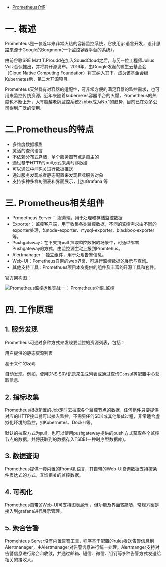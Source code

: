 - [Prometheus介绍](https://blog.51cto.com/u_14065119/2833580)

# 一. 概述

Promehteus是一款近年来非常火热的容器监控系统，它使用go语言开发，设计思路来源于Google的Borgmom(一个监控容器平台的系统）。

由前谷歌SRE  Matt T.Proudd在加入SoundCloud之后，与另一位工程师Julius  Volz合伙推出，并将其开源发布。2016年，由Google发起的原生云基金会（Cloud Native Computing  Foundation）将其纳入其下，成为该基金会继Kubernetes后，第二大开源项目。

Promehteus天然具有对容器的适配性，可非常方便的满足容器的监控需求，也可用来监控传统资源。近年来随着kubernetes容器平台的火爆，Prometheus的热度也不断上升，大有超越老牌监控系统Zabbix成为No.1的趋势，目前已在众多公司得到广泛的使用。

# 二.Prometheus的特点 

-  多维度数据模型
-  灵活的查询语言
-  不依赖分布式存储，单个服务器节点是自主的
-  通过基于HTTP的pull方式采集时序数据
-  可以通过中间网关进行数据推送
-  通过服务发现或者静态配置来发现目标服务对象
-  支持多种多样的图表和界面展示，比如Grafana 等

# 三. Prometheus相关组件

-  Prmoetheus Server： 服务端，用于处理和存储监控数据
-  Exporter： 监控客户端，用于收集各类监控数据，不同的监控需求由不同的exporter处理，如node-exporter、mysql-exporter、blackbox-exporter等。
-  Pushgateway：在不支持pull 拉取监控数据的场景中，可通过部署Pushgateway的方式，由监控源主动上报到Promtehus。
-  Alertmanager： 独立组件，用于处理告警信息。
-  Web-UI：Pometheus自带的web界面，可进行监控数据的展示与查询。
-  其他支持工具：Promethues项目本身提供的组件及丰富的开源工具和套件。 

官方架构图：

![Prometheus监控运维实战一： Prometheus介绍_监控](https://s3.51cto.com/images/20210530/1622358120941283.png?x-oss-process=image/watermark,size_14,text_QDUxQ1RP5Y2a5a6i,color_FFFFFF,t_100,g_se,x_10,y_10,shadow_20,type_ZmFuZ3poZW5naGVpdGk=)

# 四. 工作原理

## 1. 服务发现

 Prometheus可通过多种方式来发现要监控的资源列表，包括：

 用户提供的静态资源列表

 基于文件的发现 

 自动发现。例如，使用DNS SRV记录来生成列表或通过查询Consul等配置中心获取信息.

## 2. 指标收集

 Prometheus根据配置的Job定时去拉取各个监控节点的数据，任何组件只要提供对应的HTTP接口就可以接入监控，不需要任何SDK或其他集成过程，非常适合虚拟化环境的监控，如Kubernetes、Docker等。

 默认的拉取方式为pull，也可以使用pushgateway提供的push 方式获取各个监控节点的数据，并将获取到的数据存入TSDB(一种时序型数据库）。

## 3. 数据查询

Prometheus提供一套内置的PromQL语言，其自带的Web-UI查询数据支持按条件表达式的方式，查询相关的监控数据。

## 4. 可视化

Prometheus自带的Web-UI可支持图表展示 ，但功能及界面较简陋，常规方案是接入到grafana进行展示管理。

## 5. 聚合告警

Promehteus  Server没有内置告警工具，程序基于配置的rules发送告警信息到Alertmanager，由Alertmanager对告警信息进行统一处理。Alertmanger支持对告警信息进行聚合和收敛，并通过邮箱、短信、微信、钉钉等多种告警方式发送给相关的接收人。